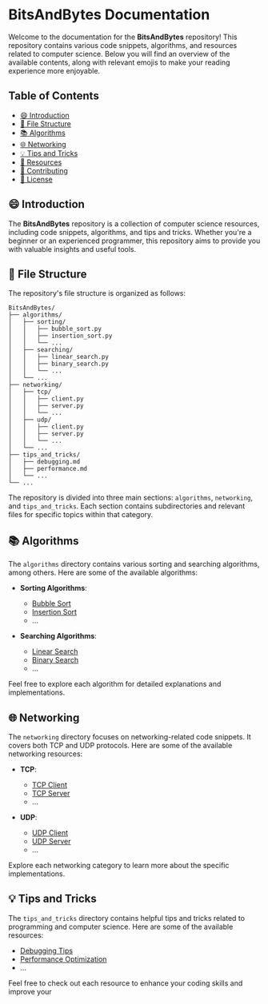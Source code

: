 # BitsAndBytes Documentation

Welcome to the documentation for the **BitsAndBytes** repository! This repository contains various code snippets, algorithms, and resources related to computer science. Below you will find an overview of the available contents, along with relevant emojis to make your reading experience more enjoyable.

## Table of Contents

- [😄 Introduction](#-introduction)
- [📁 File Structure](#-file-structure)
- [📚 Algorithms](#-algorithms)
- [🌐 Networking](#-networking)
- [💡 Tips and Tricks](#-tips-and-tricks)
- [📖 Resources](#-resources)
- [🤝 Contributing](#-contributing)
- [📜 License](#-license)

## 😄 Introduction

The **BitsAndBytes** repository is a collection of computer science resources, including code snippets, algorithms, and tips and tricks. Whether you're a beginner or an experienced programmer, this repository aims to provide you with valuable insights and useful tools.

## 📁 File Structure

The repository's file structure is organized as follows:

```
BitsAndBytes/
├── algorithms/
│   ├── sorting/
│   │   ├── bubble_sort.py
│   │   ├── insertion_sort.py
│   │   └── ...
│   ├── searching/
│   │   ├── linear_search.py
│   │   ├── binary_search.py
│   │   └── ...
│   └── ...
├── networking/
│   ├── tcp/
│   │   ├── client.py
│   │   ├── server.py
│   │   └── ...
│   ├── udp/
│   │   ├── client.py
│   │   ├── server.py
│   │   └── ...
│   └── ...
├── tips_and_tricks/
│   ├── debugging.md
│   ├── performance.md
│   └── ...
└── ...
```

The repository is divided into three main sections: `algorithms`, `networking`, and `tips_and_tricks`. Each section contains subdirectories and relevant files for specific topics within that category.

## 📚 Algorithms

The `algorithms` directory contains various sorting and searching algorithms, among others. Here are some of the available algorithms:

- **Sorting Algorithms**:
  - [Bubble Sort](algorithms/sorting/bubble_sort.py)
  - [Insertion Sort](algorithms/sorting/insertion_sort.py)
  - ...

- **Searching Algorithms**:
  - [Linear Search](algorithms/searching/linear_search.py)
  - [Binary Search](algorithms/searching/binary_search.py)
  - ...

Feel free to explore each algorithm for detailed explanations and implementations.

## 🌐 Networking

The `networking` directory focuses on networking-related code snippets. It covers both TCP and UDP protocols. Here are some of the available networking resources:

- **TCP**:
  - [TCP Client](networking/tcp/client.py)
  - [TCP Server](networking/tcp/server.py)
  - ...

- **UDP**:
  - [UDP Client](networking/udp/client.py)
  - [UDP Server](networking/udp/server.py)
  - ...

Explore each networking category to learn more about the specific implementations.

## 💡 Tips and Tricks

The `tips_and_tricks` directory contains helpful tips and tricks related to programming and computer science. Here are some of the available resources:

- [Debugging Tips](tips_and_tricks/debugging.md)
- [Performance Optimization](tips_and_tricks/performance.md)
- ...

Feel free to check out each resource to enhance your coding skills and improve your
